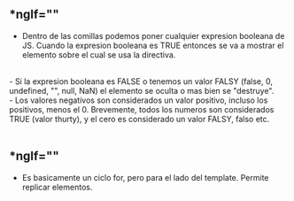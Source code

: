 ## *ngIf=""

- Dentro de las comillas podemos poner cualquier expresion booleana de JS.
Cuando la expresion booleana es TRUE entonces se va a mostrar el elemento sobre el cual se usa la directiva.
<br>
- Si la expresion booleana es FALSE o tenemos un valor FALSY (false, 0, undefined, "", null, NaN) el elemento se oculta o mas bien se "destruye".
<br>
- Los valores negativos son considerados un valor positivo, incluso los positivos, menos el 0.
Brevemente, todos los numeros son considerados TRUE (valor thurty), y el cero es considerado un valor FALSY, falso etc.

<br>
<br>

## *ngIf="" 

- Es basicamente un ciclo for, pero para el lado del template. Permite replicar elementos.
